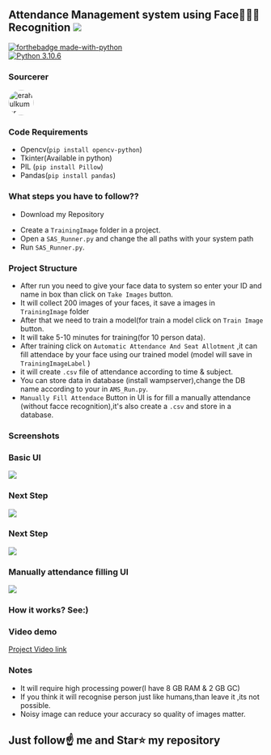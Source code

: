 ##  Attendance Management system using Face👦🏻👧 Recognition [![](https://img.shields.io/github/license/sourcerer-io/hall-of-fame.svg)](https://github.com/Spidy20/Attendace_management_system/blob/master/LICENSE)

[![forthebadge made-with-python](http://ForTheBadge.com/images/badges/made-with-python.svg)](https://www.python.org/)                 
[![Python 3.10.6](https://img.shields.io/badge/python-3.10.6-blue.svg)](https://www.python.org/ftp/python/3.10.6/)
### Sourcerer
<a href="https://github.com/erahulkumar"><img src="https://avatars.githubusercontent.com/u/91170678?s=96&v=4" style="border-radius: 50%;" height="50px" width="50px" alt="erahulkumar"/></a>

### Code Requirements
* Opencv(`pip install opencv-python`)
* Tkinter(Available in python)
* PIL (`pip install Pillow`)
* Pandas(`pip install pandas`)

### What steps you have to follow??
* Download my Repository 
- Create a `TrainingImage` folder in a project.
- Open a `SAS_Runner.py` and change the all paths with your system path
- Run `SAS_Runner.py`.

### Project Structure

- After run you need to give your face data to system so enter your ID and name in box than click on `Take Images` button.
- It will collect 200 images of your faces, it save a images in `TrainingImage` folder
- After that we need to train a model(for train a model click on `Train Image` button.
- It will take 5-10 minutes for training(for 10 person data).
- After training click on `Automatic Attendance And Seat Allotment` ,it can fill attendace by your face using our trained model (model will save in `TrainingImageLabel` )
- it will create `.csv` file of attendance according to time & subject.
- You can store data in database (install wampserver),change the DB name according to your in `AMS_Run.py`.
- `Manually Fill Attendace` Button in UI is for fill a manually attendance (without facce recognition),it's also create a `.csv` and store in a database.

### Screenshots

### Basic UI
<img src="https://github.com/erahulkumar/Seat-Allotment-System-based-Face-Recognition/blob/main/Att.png">

### Next Step
<img src="https://github.com/erahulkumar/Seat-Allotment-System-based-Face-Recognition/blob/main/Screenshot%20(10).png">

### Next Step 
<img src="https://github.com/erahulkumar/Seat-Allotment-System-based-Face-Recognition/blob/main/Screenshot%20(11).png">

### Manually attendance filling UI
<img src="https://github.com/erahulkumar/Seat-Allotment-System-based-Face-Recognition/blob/main/Screenshot%20(12).png">


### How it works? See:)

### Video demo

<a href="https://youtu.be/9kz-GF7XoEs">Project Video link</a>


### Notes
- It will require high processing power(I have 8 GB RAM & 2 GB GC)
- If you think it will recognise person just like humans,than leave it ,its not possible.
- Noisy image can reduce your accuracy so quality of images matter.

## Just follow☝️ me and Star⭐ my repository
